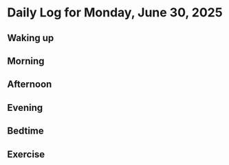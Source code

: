 # Daily Log for Monday, June 30, 2025

## Waking up

## Morning

## Afternoon

## Evening

## Bedtime

## Exercise
